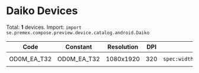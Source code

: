 # Daiko Devices

Total: **1** devices. Import: `import se.premex.compose.preview.device.catalog.android.Daiko`

| Code | Constant | Resolution | DPI | Compose Spec | Preview Usage |
|------|----------|------------|-----|-------------|---------------|
| OD0M_EA_T32 | OD0M_EA_T32 | 1080x1920 | 320 | `spec:width=1080px,height=1920px,dpi=320` | `@Preview(device = Daiko.OD0M_EA_T32)` |

<!-- Generated automatically. Do not edit manually. -->
